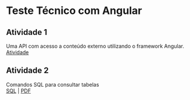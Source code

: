 # Teste Técnico com Angular
## Atividade 1
Uma API com acesso a conteúdo externo utilizando o framework Angular. <br>
[Atividade](https://github.com/felipemadu13/teste_tecnico_uf/tree/9d7e9d7678642f2782f6e273452378ea2ac81cfa/TESTE_TECNICO)

## Atividade 2
Comandos SQL para consultar tabelas <br>
[SQL](https://github.com/felipemadu13/teste_tecnico_uf/blob/fbf6da3f76ad858cb006feb2a613f0ef4c294d5c/SQL/sql_ex2.sql) | [PDF](https://github.com/felipemadu13/teste_tecnico_uf/blob/fbf6da3f76ad858cb006feb2a613f0ef4c294d5c/SQL/SQL.pdf)
